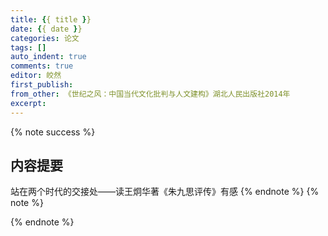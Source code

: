```yaml
---
title: {{ title }}
date: {{ date }}
categories: 论文
tags: []
auto_indent: true
comments: true
editor: 皎然
first_publish:
from_other: 《世纪之风：中国当代文化批判与人文建构》湖北人民出版社2014年
excerpt:
---
```

{% note success %}
## 内容提要
站在两个时代的交接处——读王炯华著《朱九思评传》有感
{% endnote %}
{% note %}

{% endnote %}
